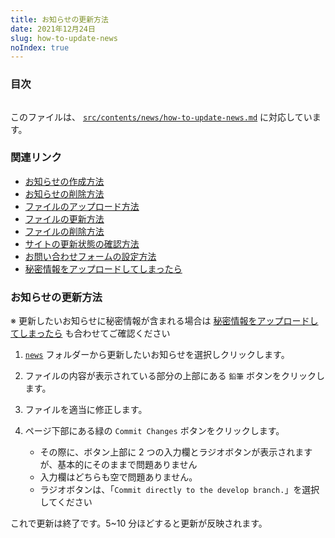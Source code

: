```yaml
---
title: お知らせの更新方法
date: 2021年12月24日
slug: how-to-update-news
noIndex: true
---
```


### 目次

```toc

```

このファイルは、 [`src/contents/news/how-to-update-news.md`](https://github.com/sshihci/sshihci.github.io/blob/develop/src/contents/news/how-to-update-news.md) に対応しています。

### 関連リンク

- [お知らせの作成方法](../how-to-create-news)
- [お知らせの削除方法](../how-to-delete-news)
- [ファイルのアップロード方法](../how-to-upload-file)
- [ファイルの更新方法](../how-to-update-file)
- [ファイルの削除方法](../how-to-delete-file)
- [サイトの更新状態の確認方法](../how-to-check-deploy)
- [お問い合わせフォームの設定方法](../how-to-connect-contact-form)
- [秘密情報をアップロードしてしまったら](../how-to-remove-from-git-history)

### お知らせの更新方法

※ 更新したいお知らせに秘密情報が含まれる場合は [秘密情報をアップロードしてしまったら](../how-to-remove-from-git-history) も合わせてご確認ください

1. [`news`](https://github.com/sshihci/sshihci.github.io/tree/develop/src/contents/news) フォルダーから更新したいお知らせを選択しクリックします。
2. ファイルの内容が表示されている部分の上部にある `鉛筆` ボタンをクリックします。
3. ファイルを適当に修正します。
4. ページ下部にある緑の `Commit Changes` ボタンをクリックします。

   - その際に、ボタン上部に 2 つの入力欄とラジオボタンが表示されますが、基本的にそのままで問題ありません
   - 入力欄はどちらも空で問題ありません。
   - ラジオボタンは、「`Commit directly to the develop branch.`」を選択してください

これで更新は終了です。5~10 分ほどすると更新が反映されます。

